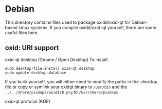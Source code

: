 
Debian
====================
This directory contains files used to package oxidd/oxid-qt
for Debian-based Linux systems. If you compile oxidd/oxid-qt yourself, there are some useful files here.

## oxid: URI support ##


oxid-qt.desktop  (Gnome / Open Desktop)
To install:

	sudo desktop-file-install oxid-qt.desktop
	sudo update-desktop-database

If you build yourself, you will either need to modify the paths in
the .desktop file or copy or symlink your oxidqt binary to `/usr/bin`
and the `../../share/pixmaps/oxid128.png` to `/usr/share/pixmaps`

oxid-qt.protocol (KDE)


